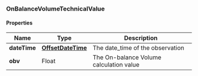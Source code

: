 
[//]: # (CLASS:OnBalanceVolumeTechnicalValue)

[//]: # (KIND:object)

### OnBalanceVolumeTechnicalValue

#### Properties

[//]: # (START_DEFINITION)

Name | Type | Description
------------ | ------------- | -------------
**dateTime** | [**OffsetDateTime**](OffsetDateTime.md) | The date_time of the observation &nbsp;
**obv** | Float | The On-balance Volume calculation value &nbsp;

[//]: # (END_DEFINITION)


[//]: # (CONTAINED_CLASS:OffsetDateTime)





